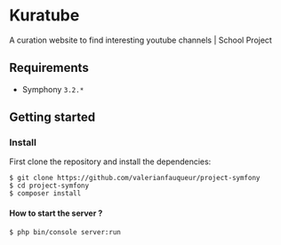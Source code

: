 # Kuratube
A curation website to find interesting youtube channels | School Project

## Requirements
- Symphony `3.2.*`

## Getting started

### Install

First clone the repository and install the dependencies:

```shell
$ git clone https://github.com/valerianfauqueur/project-symfony
$ cd project-symfony
$ composer install
```

#### How to start the server ?

```shell
$ php bin/console server:run
```
